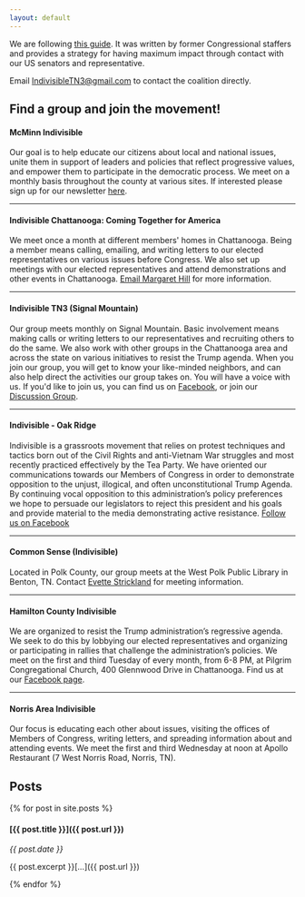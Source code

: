 ```yaml
---
layout: default
---
```


We are following [this guide][guide]. It was written by former Congressional staffers and provides a strategy for having maximum impact through contact with our US senators and representative.

Email <IndivisibleTN3@gmail.com> to contact the coalition directly.

## Find a group and join the movement! ##

#### McMinn Indivisible ####

Our goal is to help educate our citizens about local and national issues, unite them in support of leaders and policies that reflect progressive values, and empower them to participate in the democratic process. We meet on a monthly basis throughout the county at various sites. If interested please sign up for our newsletter [here](https://www.mcminnindivisible.org/contact/).

-------------

#### Indivisible Chattanooga: Coming Together for America ####

We meet once a month at different members' homes in Chattanooga.  Being a member means calling, emailing, and writing letters to our elected representatives on various issues before Congress.  We also set up meetings with our elected representatives and attend demonstrations and other events in Chattanooga.  [Email Margaret Hill](mailto:msmj.hill@epbfi.com) for more information.

-------------

#### Indivisible TN3 (Signal Mountain) ####

Our group meets monthly on Signal Mountain.  Basic involvement means making calls or writing letters to our representatives and recruiting others to do the same.  We also work with other groups in the Chattanooga area and across the state on various initiatives to resist the Trump agenda. When you join our group, you will get to know your like-minded neighbors, and can also help direct the activities our group takes on. You will have a voice with us.  If you'd like to join us, you can find us on [Facebook][fb], or join our [Discussion Group][group].

-------------

#### Indivisible - Oak Ridge ####

Indivisible is a grassroots movement that relies on protest techniques and tactics born out of the Civil Rights and anti-Vietnam War struggles and most recently practiced effectively by the Tea Party.  We have oriented our communications towards our Members of Congress in order to demonstrate opposition to the unjust, illogical, and often unconstitutional Trump Agenda.  By continuing vocal opposition to this administration’s policy preferences we hope to persuade our legislators to reject this president and his goals and provide material to the media demonstrating active resistance. [Follow us on Facebook](https://www.facebook.com/indivisibleoakridge/)

-------------

#### Common Sense (Indivisible) ####
Located in Polk County, our group meets at the West Polk Public Library in Benton, TN. Contact [Evette Strickland](mailto:evettedcs@aol.com) for meeting information.

-------------

#### Hamilton County Indivisible ####

We are organized to resist the Trump administration’s regressive agenda.  We seek to do this by lobbying our elected representatives and organizing or participating in rallies that challenge the administration’s policies.  We meet on the first and third Tuesday of every month, from 6-8 PM, at Pilgrim Congregational Church, 400 Glennwood Drive in Chattanooga.  Find us at our [Facebook page](https://www.facebook.com/groups/951048478363668/).  

-------------

#### Norris Area Indivisible ####

Our focus is educating each other about issues, visiting the offices of Members of Congress, writing letters, and spreading information about and attending events.  We meet the first and third Wednesday at noon at Apollo Restaurant (7 West Norris Road, Norris, TN).


[guide]: https://www.indivisibleguide.com
[fb]: https://www.facebook.com/indivisibletn3/
[group]: https://groups.google.com/forum/#!forum/IndivisibleTN3


## [](#blog)Posts

{% for post in site.posts %}

#### [{{ post.title }}]({{ post.url }})

*{{ post.date }}*

{{ post.excerpt }}[...]({{ post.url }})

{% endfor %}